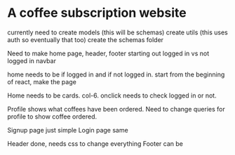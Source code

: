# A coffee subscription website
currently need to create models (this will be schemas)
create utils (this uses auth so eventually that too)
create the schemas folder


Need to make home page, header, footer starting out
logged in vs not logged in navbar


home needs to be if logged in and if not logged in.
start from the beginning of react, make the page 

Home needs to be cards. col-6. 
onclick needs to check logged in or not. 

Profile shows what coffees have been ordered. 
Need to change queries for profile to show coffee ordered.

Signup page just simple
Login page same

Header done, needs css to change everything
Footer can be 
